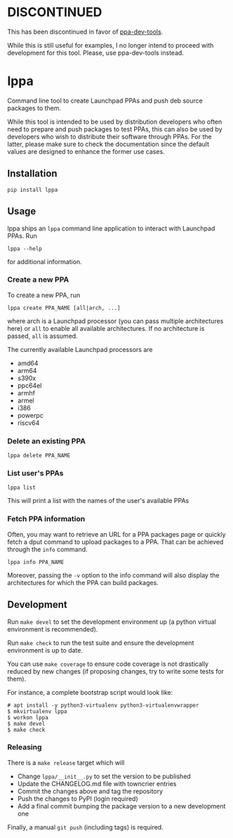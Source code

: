 # DISCONTINUED

This has been discontinued in favor of
[ppa-dev-tools](https://code.launchpad.net/~bryce/ppa-dev-tools/+git/ppa-dev-tools-1).

While this is still useful for examples, I no longer intend to proceed with
development for this tool. Please, use ppa-dev-tools instead.

# lppa

Command line tool to create Launchpad PPAs and push deb source packages to them.

While this tool is intended to be used by distribution developers who often
need to prepare and push packages to test PPAs, this can also be used by
developers who wish to distribute their software through PPAs. For the latter,
please make sure to check the documentation since the default values are
designed to enhance the former use cases.

## Installation

```
pip install lppa
```

## Usage

lppa ships an `lppa` command line application to interact with Launchpad PPAs.
Run

```
lppa --help
```

for additional information.

### Create a new PPA

To create a new PPA, run

```
lppa create PPA_NAME [all|arch, ...]
```

where arch is a Launchpad processor (you can pass multiple architectures here)
or `all` to enable all available architectures. If no architecture is passed,
`all` is assumed.

The currently available Launchpad processors are

- amd64
- arm64
- s390x
- ppc64el
- armhf
- armel
- i386
- powerpc
- riscv64

### Delete an existing PPA

```
lppa delete PPA_NAME
```

### List user's PPAs

```
lppa list
```

This will print a list with the names of the user's available PPAs

### Fetch PPA information

Often, you may want to retrieve an URL for a PPA packages page or quickly fetch
a dput command to upload packages to a PPA. That can be achieved through the
`info` command.

```
lppa info PPA_NAME
```

Moreover, passing the `-v` option to the info command will also display the
architectures for which the PPA can build packages.

## Development

Run `make devel` to set the development environment up (a python virtual
environment is recommended).

Run `make check` to run the test suite and ensure the development environment
is up to date.

You can use `make coverage` to ensure code coverage is not drastically reduced
by new changes (if proposing changes, try to write some tests for them).

For instance, a complete bootstrap script would look like:

```
# apt install -y python3-virtualenv python3-virtualenvwrapper
$ mkvirtualenv lppa
$ workon lppa
$ make devel
$ make check
```

### Releasing

There is a `make release` target which will

- Change `lppa/__init__.py` to set the version to be published
- Update the CHANGELOG.md file with towncrier entries
- Commit the changes above and tag the repository
- Push the changes to PyPI (login required)
- Add a final commit bumping the package version to a new development one

Finally, a manual `git push` (including tags) is required.
